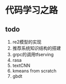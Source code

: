 # 代码学习之路

## todo

1. re2模型的实现
1. 推荐系统知识结构的搭建
1. grpc的调用tfserving
1. rasa
1. textCNN
1. kmeans from scratch
1. gbdt 